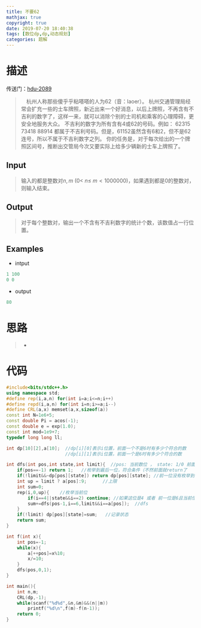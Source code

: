 ```yaml
---
title: 不要62
mathjax: true
copyright: true
date: 2019-07-20 18:40:38
tags: [数位dp,dp,动态规划]
categories: 题解
---
```

# 描述
传送门：[hdu-2089](http://acm.hdu.edu.cn/showproblem.php?pid=2089)

>&emsp;杭州人称那些傻乎乎粘嗒嗒的人为62（音：laoer）。
杭州交通管理局经常会扩充一些的士车牌照，新近出来一个好消息，以后上牌照，不再含有不吉利的数字了，这样一来，就可以消除个别的士司机和乘客的心理障碍，更安全地服务大众。
不吉利的数字为所有含有4或62的号码。例如：
62315 73418 88914
都属于不吉利号码。但是，61152虽然含有6和2，但不是62连号，所以不属于不吉利数字之列。
你的任务是，对于每次给出的一个牌照区间号，推断出交管局今次又要实际上给多少辆新的士车上牌照了。

<!--more-->
## Input
> 输入的都是整数对$n, m\ (0<\ n ≤\ m<1000000)$，如果遇到都是0的整数对，则输入结束。

## Output
> 对于每个整数对，输出一个不含有不吉利数字的统计个数，该数值占一行位置。

## Examples
* intput
```c++
1 100
0 0
```
* output
```c++
80
```

# 思路
>* 

# 代码
```c++
#include<bits/stdc++.h>
using namespace std;
#define rep(i,a,n) for(int i=a;i<=n;i++)
#define repd(i,a,n) for(int i=n;i>=a;i--)
#define CRL(a,x) memset(a,x,sizeof(a))
const int N=1e6+5;
const double Pi = acos(-1);
const double e = exp(1.0);
const int mod=1e9+7;
typedef long long ll;

int dp[10][2],a[10];  //dp[i][0]表示i位置，前面一个不是6时有多少个符合的数 
                      //dp[i][1]表示i位置，前面一个是6时有多少个符合的数

int dfs(int pos,int state,int limit){  //pos: 当前数位 ， state: 1/0 前面一位 是/不是 6， limit: 前一位是否枚举到了最高位
    if(pos==-1) return 1;   //枚举到最后一位，符合条件（不然前面就return了
    if(!limit&&~dp[pos][state]) return dp[pos][state]; //前一位没有枚举到最高位且这个状态记录过了，直接return
    int up = limit ? a[pos]:9;      //上限
    int sum=0;
    rep(i,0,up){    //枚举当前位
        if(i==4||state&&i==2) continue; //如果这位是4 或者 前一位是6且当前位是2,continue
        sum+=dfs(pos-1,i==6,limit&&i==a[pos]);  //dfs
    }
    if(!limit) dp[pos][state]=sum;   //记录状态
    return sum;
}

int f(int x){
    int pos=-1;
    while(x){
        a[++pos]=x%10;
        x/=10;
    }
    dfs(pos,0,1);
}

int main(){
    int n,m;
    CRL(dp,-1);
    while(scanf("%d%d",&n,&m)&&(n||m))
        printf("%d\n",f(m)-f(n-1));
    return 0;
}
```
